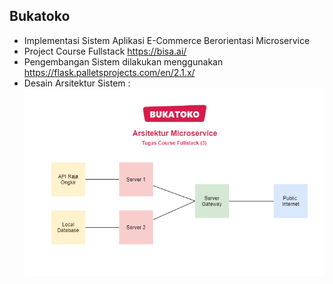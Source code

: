 ## Bukatoko
- Implementasi Sistem Aplikasi E-Commerce Berorientasi Microservice
- Project Course Fullstack https://bisa.ai/ 
- Pengembangan Sistem dilakukan menggunakan https://flask.palletsprojects.com/en/2.1.x/ 
- Desain Arsitektur Sistem : </br>
![Preview Desain Sistem](preview-desain-sistem.png)